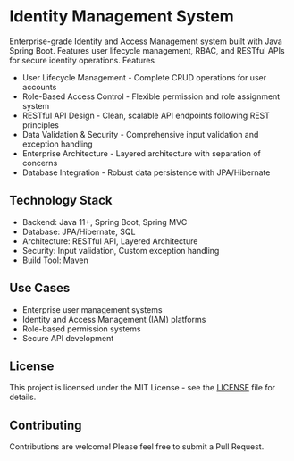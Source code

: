 # Identity Management System

Enterprise-grade Identity and Access Management system built with Java Spring Boot. Features user lifecycle management, RBAC, and RESTful APIs for secure identity operations.
Features

- User Lifecycle Management - Complete CRUD operations for user accounts
- Role-Based Access Control - Flexible permission and role assignment system
- RESTful API Design - Clean, scalable API endpoints following REST principles
- Data Validation & Security - Comprehensive input validation and exception handling
- Enterprise Architecture - Layered architecture with separation of concerns
- Database Integration - Robust data persistence with JPA/Hibernate

## Technology Stack

- Backend: Java 11+, Spring Boot, Spring MVC
- Database: JPA/Hibernate, SQL
- Architecture: RESTful API, Layered Architecture
- Security: Input validation, Custom exception handling
- Build Tool: Maven

## Use Cases

- Enterprise user management systems
- Identity and Access Management (IAM) platforms
- Role-based permission systems
- Secure API development

## License
This project is licensed under the MIT License - see the [LICENSE](LICENSE) file for details.

## Contributing
Contributions are welcome! Please feel free to submit a Pull Request.
